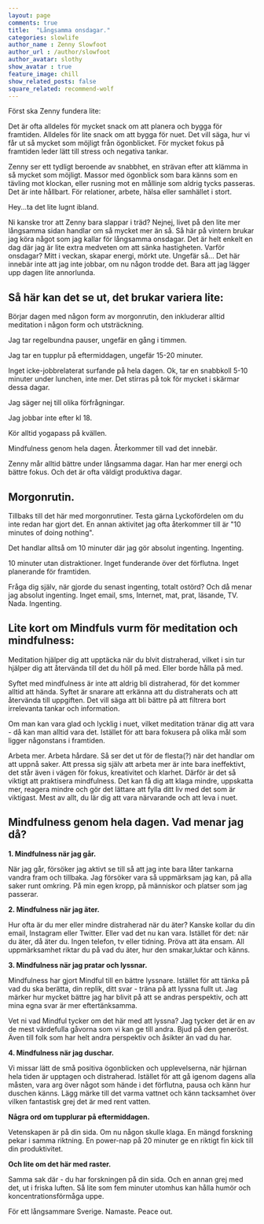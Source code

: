 ```yaml
---
layout: page
comments: true
title:  "Långsamma onsdagar."
categories: slowlife
author_name : Zenny Slowfoot
author_url : /author/slowfoot
author_avatar: slothy
show_avatar : true
feature_image: chill
show_related_posts: false
square_related: recommend-wolf
---
```


Först ska Zenny fundera lite: 


Det är ofta alldeles för mycket snack om att planera och bygga för framtiden. Alldeles för lite snack om att bygga för nuet. Det vill säga, hur vi
får ut så mycket som möjligt från ögonblicket. För mycket fokus på framtiden leder lätt till stress och negativa tankar.
 
Zenny ser ett tydligt beroende av snabbhet, en strävan efter att klämma in så mycket som möjligt. Massor med ögonblick som bara känns som en tävling
mot klockan, eller rusning mot en mållinje som aldrig tycks passeras. Det är inte hållbart. För relationer, arbete, hälsa eller samhället i stort. 

Hey...ta det lite lugnt ibland.  


Ni kanske tror att Zenny bara slappar i träd? Nejnej, livet på den lite mer långsamma sidan handlar om så mycket mer än så.
Så här på vintern brukar jag köra något som jag kallar för långsamma onsdagar. Det är helt enkelt en dag där jag är lite extra medveten om att
sänka hastigheten.
Varför onsdagar? Mitt i veckan, skapar energi, mörkt ute. Ungefär så...
Det här innebär inte att jag inte jobbar, om nu någon trodde det. Bara att jag lägger upp dagen lite annorlunda.


## Så här kan det se ut, det brukar variera lite:

Börjar dagen med någon form av morgonrutin, den inkluderar alltid meditation i någon form
och utsträckning.

Jag tar regelbundna pauser, ungefär en gång i timmen. 

Jag tar en tupplur på eftermiddagen, ungefär 15-20 minuter. 

Inget icke-jobbrelaterat surfande på hela dagen. Ok, tar en snabbkoll 5-10 minuter under lunchen, inte mer. Det stirras på tok för mycket i skärmar dessa dagar. 

Jag säger nej till olika förfrågningar. 

Jag jobbar inte efter kl 18.

Kör alltid yogapass på kvällen.

Mindfulness genom hela dagen. Återkommer till vad det innebär. 


Zenny mår alltid bättre under långsamma dagar. Han har mer energi och bättre fokus. Och det är ofta väldigt produktiva dagar.

## Morgonrutin.

Tillbaks till det här med morgonrutiner. Testa gärna Lyckofördelen om du inte redan har gjort det. 
En annan aktivitet jag ofta återkommer till är "10 minutes of doing nothing".


Det handlar alltså om 10 minuter där jag gör absolut ingenting. Ingenting. 

10 minuter utan distraktioner. Inget funderande över det förflutna.
Inget planerande för framtiden. 

Fråga dig själv, när gjorde du senast ingenting, totalt ostörd?
Och då menar jag absolut ingenting. Inget email, sms, Internet, mat, prat, läsande, TV. Nada. Ingenting. 


## Lite kort om Mindfuls vurm för meditation och mindfulness:

Meditation hjälper dig att upptäcka när du blvit distraherad, vilket i sin
tur hjälper dig att återvända till det du höll på med. Eller borde hålla på med. 

Syftet med mindfulness är inte att aldrig bli distraherad, för det kommer alltid att hända. Syftet är snarare att erkänna att du distraherats och att återvända
till uppgiften. Det vill säga att bli bättre på att filtrera bort irrelevanta tankar och information. 

Om man kan vara glad och lycklig i nuet, vilket meditation tränar dig att vara - då kan man alltid vara det. 
Istället för att bara fokusera på olika mål som ligger någonstans i framtiden.

Arbeta mer. Arbeta hårdare. Så ser det ut för de flesta(?) när det handlar om att uppnå saker. Att pressa sig själv att arbeta mer är inte bara ineffektivt, det står även i vägen för fokus, kreativitet och klarhet. Därför är det så viktigt att praktisera mindfulness. Det kan få dig att klaga mindre, uppskatta mer, reagera mindre och gör det lättare att fylla ditt liv med det som är viktigast. Mest av allt, du lär dig att vara närvarande och att leva i nuet.



## Mindfulness genom hela dagen. Vad menar jag då?



**1. Mindfulness när jag går.**

När jag går, försöker jag aktivt se till så att jag inte bara låter tankarna vandra fram och tillbaka. Jag försöker vara så uppmärksam jag kan, på alla saker runt
omkring. På min egen kropp, på människor och platser som jag passerar. 

**2. Mindfulness när jag äter.**

Hur ofta är du mer eller mindre distraherad när du äter? Kanske kollar du din email, Instagram eller Twitter. 
Eller vad det nu kan vara.
Istället för det: när du äter, då äter du. Ingen telefon, tv eller tidning. Pröva att äta ensam. All uppmärksamhet riktar du på vad du äter, 
hur den smakar,luktar och känns.


**3. Mindfulness när jag pratar och lyssnar.**

Mindfulness har gjort Mindful till en bättre lyssnare. Istället för att tänka på vad du ska berätta, din replik, ditt svar - träna på att lyssna fullt ut. 
Jag märker hur mycket bättre jag har blivit på att se andras perspektiv, och att mina egna svar är mer eftertänksamma. 

Vet ni vad Mindful tycker om det här med att lyssna? Jag tycker det är en av de mest värdefulla gåvorna som vi kan ge till andra. 
Bjud på den generöst. Även till folk som har helt andra perspektiv och åsikter än vad du har.


**4. Mindfulness när jag duschar.**

Vi missar lätt de små positiva ögonblicken och upplevelserna, när hjärnan hela tiden är upptagen och distraherad. 
Istället för att gå igenom dagens alla måsten, vara arg över något som hände i det förflutna, pausa och känn hur duschen känns. Lägg märke till det
varma vattnet och känn tacksamhet över vilken fantastisk grej det är med rent vatten. 

**Några ord om tupplurar på eftermiddagen.**

Vetenskapen är på din sida. Om nu någon skulle klaga. 
En mängd forskning pekar i samma riktning. En power-nap på 20 minuter
ge en riktigt fin kick till din produktivitet. 


**Och lite om det här med raster.**

Samma sak där - du har forskningen på din sida. Och en annan grej med det, ut i friska luften. Så lite som fem minuter utomhus
kan hålla humör och koncentrationsförmåga uppe.


För ett långsammare Sverige. Namaste. Peace out.
